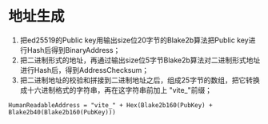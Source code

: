 # 地址生成

1. 把ed25519的Public key用输出size位20字节的Blake2b算法把Public key进行Hash后得到BinaryAddress；
2. 把二进制形式的地址，再通过输出size位5字节Blake2b算法对二进制形式地址进行Hash后，得到AddressChecksum；
3. 把二进制地址的校验和拼接到二进制地址之后，组成25字节的数组，把它转换成十六进制格式的字符串，再在这字符串前加上 "vite_"前缀；
``` 
HumanReadableAddress = "vite_" + Hex(Blake2b160(PubKey) + Blake2b40(Blake2b160(PubKey)))
```

